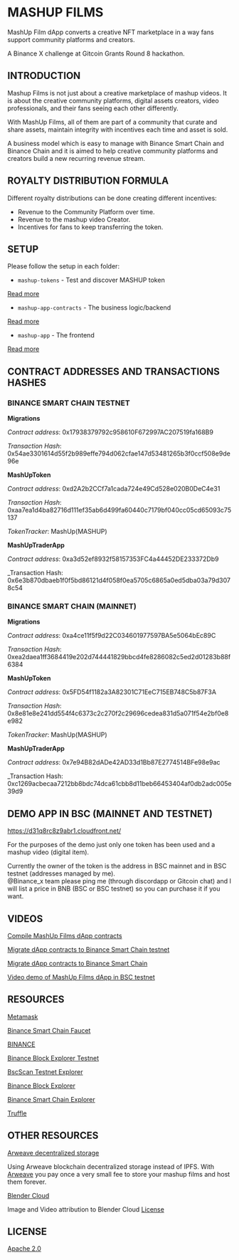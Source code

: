 # MASHUP FILMS

MashUp Film dApp converts a creative NFT marketplace in a way fans support community platforms and creators.

A Binance X challenge at Gitcoin Grants Round 8 hackathon.


## INTRODUCTION

Mashup Films is not just about a creative marketplace of mashup videos.
It is about the creative community platforms, digital assets creators, video professionals, and their fans seeing each other differently.

With MashUp Films, all of them are part of a community that curate and share assets, maintain integrity with incentives each time and asset is sold.

A business model which is easy to manage with Binance Smart Chain and Binance Chain and it is aimed to help creative community platforms and creators build a new recurring revenue stream.


## ROYALTY DISTRIBUTION FORMULA

Different royalty distributions can be done creating different incentives:
- Revenue to the Community Platform over time.
- Revenue to the mashup video Creator.
- Incentives for fans to keep transferring the token.


## SETUP

Please follow the setup in each folder:
- `mashup-tokens` - Test and discover MASHUP token

[Read more](https://github.com/ivanmolto/mashup-films/tree/main/mashup-tokens)

- `mashup-app-contracts` - The business logic/backend

[Read more](https://github.com/ivanmolto/mashup-films/tree/main/mashup-app-contracts)

- `mashup-app` - The frontend

[Read more](https://github.com/ivanmolto/mashup-films/tree/main/mashup-app)


## CONTRACT ADDRESSES AND TRANSACTIONS HASHES

### BINANCE SMART CHAIN TESTNET

**Migrations**

_Contract address_: 0x17938379792c958610F672997AC207519fa168B9

_Transaction Hash_: 0x54ae3301614d55f2b989effe794d062cfae147d53481265b3f0ccf508e9de96e

**MashUpToken**

_Contract address_: 0xd2A2b2CCf7a1cada724e49Cd528e020B0DeC4e31

_Transaction Hash_: 0xaa7ea1d4ba82716d111ef35ab6d499fa60440c7179bf040cc05cd65093c75137

_TokenTracker_: MashUp(MASHUP)

**MashUpTraderApp** 

_Contract address_: 0xa3d52ef8932f58157353FC4a44452DE233372Db9

_Transaction Hash: 0x6e3b870dbaeb1f0f5bd86121d4f058f0ea5705c6865a0ed5dba03a79d3078c54

### BINANCE SMART CHAIN (MAINNET)

**Migrations**

_Contract address_: 0xa4ce11f5f9d22C034601977597BA5e5064bEc89C

_Transaction Hash_: 0xea2daea1ff3684419e202d744441829bbcd4fe8286082c5ed2d01283b88f6384

**MashUpToken**

_Contract address_: 0x5FD54f1182a3A82301C71EeC715EB748C5b87F3A

_Transaction Hash_: 0x8e81e8e241dd554f4c6373c2c270f2c29696cedea831d5a071f54e2bf0e8e982

_TokenTracker_: MashUp(MASHUP)

**MashUpTraderApp** 

_Contract address_: 0x7e94B82dADe42AD33d1Bb87E2774514BFe98e9ac

_Transaction Hash: 0xc1269acbecaa7212bb8bdc74dca61cbb8d11beb66453404af0db2adc005e39d9


## DEMO APP IN BSC (MAINNET AND TESTNET)

https://d31q8rc8z9abr1.cloudfront.net/

For the purposes of the demo just only one token has been used and a mashup video (digital item).

Currently the owner of the token is the address in BSC mainnet and  in BSC testnet (addresses managed by me).  
@Binance_x team please ping me (through discordapp or Gitcoin chat) and I will list a price in BNB (BSC or BSC testnet) so you can purchase it if you want.


## VIDEOS


[Compile MashUp Films dApp contracts](https://youtu.be/THE26eC3Eos)

[Migrate dApp contracts to Binance Smart Chain testnet](https://youtu.be/qEKr2r_Ow7I)

[Migrate dApp contracts to Binance Smart Chain](https://youtu.be/R7uKqRkBaVY)

[Video demo of MashUp Films dApp in BSC testnet](https://youtu.be/LjEiJkplmWk)


## RESOURCES

[Metamask](https://metamask.io)

[Binance Smart Chain Faucet](https://testnet.binance.org/faucet-smart)

[BINANCE](https://binance.com/en)

[Binance Block Explorer Testnet](https://explorer.binance.org/smart-testnet)

[BscScan Testnet Explorer](https://testnet.bscscan.com)

[Binance Block Explorer](https://explorer.binance.org/smart)

[Binance Smart Chain Explorer](https://bscscan.com/)

[Truffle](https://www.trufflesuite.com)


## OTHER RESOURCES

[Arweave decentralized storage](https://arweave.org)

Using Arweave blockchain decentralized storage instead of IPFS.
With [Arweave](https://arweave.org) you pay once a very small fee to store your mashup films and host them forever.

[Blender Cloud](https://cloud.blender.org/welcome/)

Image and Video attribution to Blender Cloud [License](https://creativecommons.org/licenses/by/4.0/)


## LICENSE

[Apache 2.0](https://github.com/ivanmolto/mashup-films/blob/main/LICENSE)
